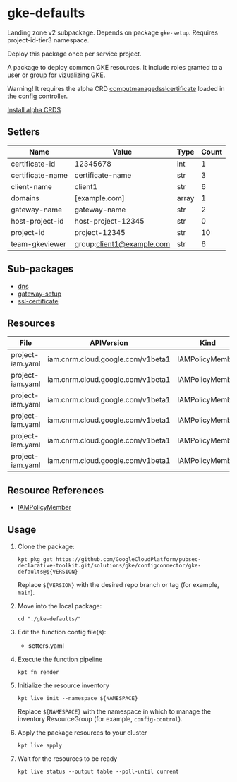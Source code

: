 <!-- BEGINNING OF PRE-COMMIT-BLUEPRINT DOCS HOOK:TITLE -->
# gke-defaults


<!-- END OF PRE-COMMIT-BLUEPRINT DOCS HOOK:TITLE -->

<!-- BEGINNING OF PRE-COMMIT-BLUEPRINT DOCS HOOK:BODY -->
Landing zone v2 subpackage.
Depends on package `gke-setup`.
Requires project-id-tier3 namespace.

Deploy this package once per service project.

A package to deploy common GKE resources. It include roles granted to a user or group for vizualizing GKE.

Warning! It requires the alpha CRD [computmanagedsslcertificate](https://github.com/GoogleCloudPlatform/k8s-config-connector/blob/master/crds/compute_v1alpha1_computemanagedsslcertificate.yaml)
loaded in the config controller.

[Install alpha CRDS](https://cloud.google.com/config-connector/docs/how-to/install-alpha-crds)

## Setters

|       Name       |           Value           | Type  | Count |
|------------------|---------------------------|-------|-------|
| certificate-id   |                  12345678 | int   |     1 |
| certificate-name | certificate-name          | str   |     3 |
| client-name      | client1                   | str   |     6 |
| domains          | [example.com]             | array |     1 |
| gateway-name     | gateway-name              | str   |     2 |
| host-project-id  | host-project-12345        | str   |     0 |
| project-id       | project-12345             | str   |    10 |
| team-gkeviewer   | group:client1@example.com | str   |     6 |

## Sub-packages

- [dns](gateway-setup/dns)
- [gateway-setup](gateway-setup)
- [ssl-certificate](gateway-setup/ssl-certificate)

## Resources

|       File       |            APIVersion             |      Kind       |                 Name                  | Namespace |
|------------------|-----------------------------------|-----------------|---------------------------------------|-----------|
| project-iam.yaml | iam.cnrm.cloud.google.com/v1beta1 | IAMPolicyMember | containerclusterviewer-permissions    |           |
| project-iam.yaml | iam.cnrm.cloud.google.com/v1beta1 | IAMPolicyMember | loggingviewer-permissions             |           |
| project-iam.yaml | iam.cnrm.cloud.google.com/v1beta1 | IAMPolicyMember | monitoringviewer-permissions          |           |
| project-iam.yaml | iam.cnrm.cloud.google.com/v1beta1 | IAMPolicyMember | monitoringdashboardeditor-permissions |           |
| project-iam.yaml | iam.cnrm.cloud.google.com/v1beta1 | IAMPolicyMember | pubsubviewer-permissions              |           |
| project-iam.yaml | iam.cnrm.cloud.google.com/v1beta1 | IAMPolicyMember | pubsubsubscriber-permissions          |           |

## Resource References

- [IAMPolicyMember](https://cloud.google.com/config-connector/docs/reference/resource-docs/iam/iampolicymember)

## Usage

1.  Clone the package:
    ```shell
    kpt pkg get https://github.com/GoogleCloudPlatform/pubsec-declarative-toolkit.git/solutions/gke/configconnector/gke-defaults@${VERSION}
    ```
    Replace `${VERSION}` with the desired repo branch or tag
    (for example, `main`).

1.  Move into the local package:
    ```shell
    cd "./gke-defaults/"
    ```

1.  Edit the function config file(s):
    - setters.yaml

1.  Execute the function pipeline
    ```shell
    kpt fn render
    ```

1.  Initialize the resource inventory
    ```shell
    kpt live init --namespace ${NAMESPACE}
    ```
    Replace `${NAMESPACE}` with the namespace in which to manage
    the inventory ResourceGroup (for example, `config-control`).

1.  Apply the package resources to your cluster
    ```shell
    kpt live apply
    ```

1.  Wait for the resources to be ready
    ```shell
    kpt live status --output table --poll-until current
    ```

<!-- END OF PRE-COMMIT-BLUEPRINT DOCS HOOK:BODY -->
